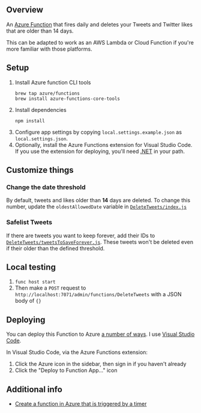 ## Overview

An [Azure Function](https://docs.microsoft.com/en-us/azure/azure-functions/functions-overview) that fires daily and deletes your Tweets and Twitter likes that are older than 14 days.

This can be adapted to work as an AWS Lambda or Cloud Function if you're more familiar with those platforms.

## Setup

1. Install Azure function CLI tools
    ```
    brew tap azure/functions
    brew install azure-functions-core-tools
    ```
1. Install dependencies
    ```
    npm install
    ```
1. Configure app settings by copying `local.settings.example.json` as `local.settings.json`.
1. Optionally, install the Azure Functions extension for Visual Studio Code. If you use the extension for deploying, you'll need [.NET](https://dotnet.microsoft.com/download) in your path.

## Customize things

### Change the date threshold

By default, tweets and likes older than **14** days are deleted. To change this number, update the `oldestAllowedDate` variable in [`DeleteTweets/index.js`](DeleteTweets/index.js)

### Safelist Tweets

If there are tweets you want to keep forever, add their IDs to [`DeleteTweets/tweetsToSaveForever.js`](DeleteTweets/tweetsToSaveForever.js). These tweets won't be deleted even if their older than the defined threshold.

## Local testing

1. `func host start`
1. Then make a `POST` request to `http://localhost:7071/admin/functions/DeleteTweets` with a JSON body of `{}`

## Deploying

You can deploy this Function to Azure [a number of ways](https://docs.microsoft.com/en-us/azure/azure-functions/deployment-zip-push). I use [Visual Studio Code](https://docs.microsoft.com/en-us/azure/azure-functions/functions-create-first-function-vs-code).

In Visual Studio Code, via the Azure Functions extension:

1. Click the Azure icon in the sidebar, then sign in if you haven't already
1. Click the "Deploy to Function App..." icon

## Additional info

- [Create a function in Azure that is triggered by a timer](https://docs.microsoft.com/en-us/azure/azure-functions/functions-create-scheduled-function)